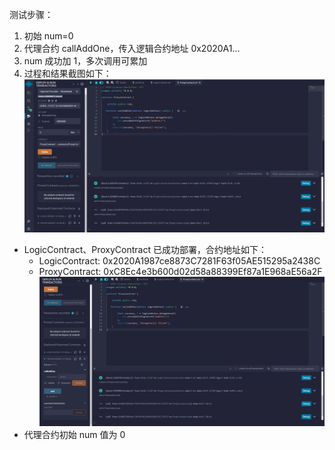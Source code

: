 测试步骤：
1. 初始 num=0
2. 代理合约 callAddOne，传入逻辑合约地址 0x2020A1...
3. num 成功加 1，多次调用可累加
4. 过程和结果截图如下：
![](https://github.com/ljjathena/2025-17-solidity-on-polkadot/raw/main/homework-3/1908/test/%E5%90%88%E7%BA%A6%E9%83%A8%E7%BD%B2%E6%88%90%E5%8A%9F.png)
- LogicContract、ProxyContract 已成功部署，合约地址如下：
   - LogicContract: 0x2020A1987ce8873C7281F63f05AE515295a2438C
   - ProxyContract: 0xC8Ec4e3b600d02d58a88399Ef87a1E968aE56a2F
![](https://github.com/ljjathena/2025-17-solidity-on-polkadot/raw/main/homework-3/1908/test/%E4%BB%A3%E7%90%86%E5%90%88%E7%BA%A6%E5%88%9D%E5%A7%8Bnum%E5%80%BC%E4%B8%BA0.png)
- 代理合约初始 num 值为 0
